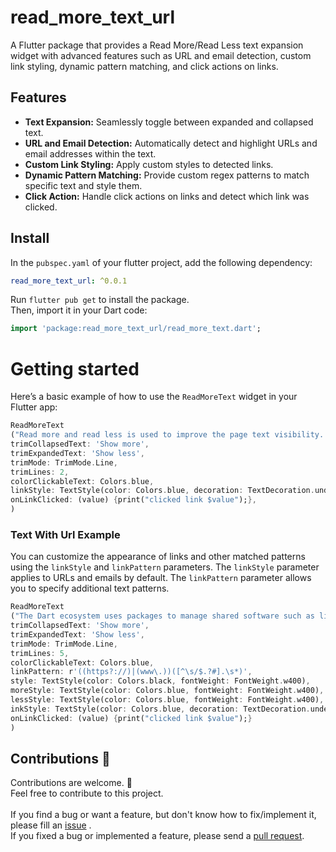 # read_more_text_url


A Flutter package that provides a Read More/Read Less text expansion widget with advanced features such as URL and email detection, custom link styling, dynamic pattern matching, and click actions on
links.

## Features

* **Text Expansion:** Seamlessly toggle between expanded and collapsed text.<br/>
* **URL and Email Detection:** Automatically detect and highlight URLs and email addresses within the text.<br/>
* **Custom Link Styling:** Apply custom styles to detected links.<br/>
* **Dynamic Pattern Matching:** Provide custom regex patterns to match specific text and style them.<br/>
* **Click Action:** Handle click actions on links and detect which link was clicked.

## Install

In the `pubspec.yaml` of your flutter project, add the following dependency:

```yaml
read_more_text_url: ^0.0.1
```

Run `flutter pub get` to install the package.<br/>
Then, import it in your Dart code:

```dart
import 'package:read_more_text_url/read_more_text.dart';
```

# Getting started

Here’s a basic example of how to use the `ReadMoreText` widget in your Flutter app:

```dart
ReadMoreText
("Read more and read less is used to improve the page text visibility. It allows users to read the page's full content by pressing the read more button and hiding the content by pressing the read less button.",
trimCollapsedText: 'Show more',
trimExpandedText: 'Show less',
trimMode: TrimMode.Line,
trimLines: 2,
colorClickableText: Colors.blue,
linkStyle: TextStyle(color: Colors.blue, decoration: TextDecoration.underline),
onLinkClicked: (value) {print("clicked link $value");},
)
```

### Text With Url Example

You can customize the appearance of links and other matched patterns using the `linkStyle` and `linkPattern` parameters. The `linkStyle` parameter applies to URLs and emails by default.
The `linkPattern` parameter allows you to specify additional text patterns.

```dart
ReadMoreText
("The Dart ecosystem uses packages to manage shared software such as libraries and tools. To get Dart packages, you use the pub package manager. You can find publicly available packages on the https://pub.dev , or you can load packages from the local file system or elsewhere",
trimCollapsedText: 'Show more',
trimExpandedText: 'Show less',
trimMode: TrimMode.Line,
trimLines: 5,
colorClickableText: Colors.blue,
linkPattern: r'((https?://)|(www\.))([^\s/$.?#].\s*)',
style: TextStyle(color: Colors.black, fontWeight: FontWeight.w400),
moreStyle: TextStyle(color: Colors.blue, fontWeight: FontWeight.w400),
lessStyle: TextStyle(color: Colors.blue, fontWeight: FontWeight.w400),
inkStyle: TextStyle(color: Colors.blue, decoration: TextDecoration.underline),
onLinkClicked: (value) {print("clicked link $value");}
)
```

## Contributions 🤝

Contributions are welcome. 🙌<br>
Feel free to contribute to this project.<br><br>
If you find a bug or want a feature, but don't know how to fix/implement it, please fill an [issue](https://github.com/SaurabhYadav5675/read_more_text_url/issues) .<br>
If you fixed a bug or implemented a feature, please send a [pull request](https://github.com/SaurabhYadav5675/read_more_text_url/pulls).